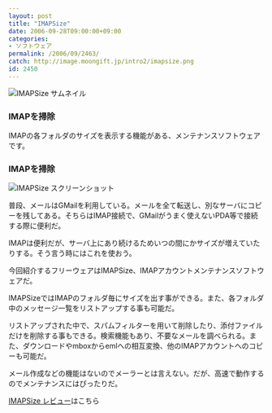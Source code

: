 ```yaml
---
layout: post
title: "IMAPSize"
date: 2006-09-28T09:00:00+09:00
categories:
- ソフトウェア
permalink: /2006/09/2463/
catch: http://image.moongift.jp/intro2/imapsize.png
id: 2450
---
```

 ![IMAPSize サムネイル](http://image.moongift.jp/intro2/imapsize.t.png "IMAPSize サムネイル")
  

### IMAPを掃除
  
IMAPの各フォルダのサイズを表示する機能がある、メンテナンスソフトウェアです。  
<!--more-->  

### IMAPを掃除
  

![IMAPSize スクリーンショット](http://image.moongift.jp/intro2/imapsize.png "IMAPSize スクリーンショット")

  

普段、メールはGMailを利用している。メールを全て転送し、別なサーバにコピーを残してある。そちらはIMAP接続で、GMailがうまく使えないPDA等で接続する際に便利だ。

  

IMAPは便利だが、サーバ上にあり続けるためいつの間にかサイズが増えていたりする。そう言う時にはこれを使おう。

  

今回紹介するフリーウェアはIMAPSize、IMAPアカウントメンテナンスソフトウェアだ。

  

IMAPSizeではIMAPのフォルダ毎にサイズを出す事ができる。また、各フォルダ中のメッセージ一覧をリストアップする事も可能だ。

  

リストアップされた中で、スパムフィルターを用いて削除したり、添付ファイルだけを削除する事もできる。検索機能もあり、不要なメールを調べられる。また、ダウンロードやmboxからemlへの相互変換、他のIMAPアカウントへのコピーも可能だ。

  

メール作成などの機能はないのでメーラーとは言えない。だが、高速で動作するのでメンテナンスにはぴったりだ。

  

[IMAPSize レビュー](http://fw.moongift.jp/review/i-2464.html)はこちら


